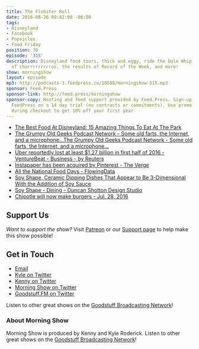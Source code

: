 ```yaml
---
title: The Flobster Roll
date: 2016-08-26 09:42:00 -06:00
tags:
- Disneyland
- Facebook
- Popsicles
- Food Friday
position: 70
episode: '315'
description: Disneyland food tours, thick and eggy, ride the Dole Whip, palms full
  of churrrrrrrrros, the results of Record of the Week, and more!
show: morningshow
layout: episode
mp3: http://podcasts-1.feedpress.co/10588/morningshow-315.mp3
sponsor: Feed.Press
sponsor-link: http://feed.press/morningshow
sponsor-copy: Hosting and feed support provided by Feed.Press. Sign-up today and try
  FeedPress on a 14 day trial (no contracts or commitments). Use promo code `morningshow`
  during checkout to get 10% off your first year
---
```


* [The Best Food At Disneyland: 15 Amazing Things To Eat At The Park](http://uproxx.com/life/best-food-at-disneyland-park-california/2/)
* [The Grumpy Old Geeks Podcast Network - Some old farts, the Internet, and a microphone...The Grumpy Old Geeks Podcast Network - Some old farts, the Internet, and a microphone...](http://grumpyoldgeeks.com/)
* [Uber reportedly lost at least $1.27 billion in first half of 2016 - VentureBeat - Business - by Reuters](http://venturebeat.com/2016/08/25/uber-reportedly-lost-at-least-1-27-billion-in-first-half-of-2016/)
* [Instapaper has been acquired by Pinterest - The Verge](http://www.theverge.com/2016/8/23/12595940/instapaper-acquired-pinterest-newsreading-app)
* [All the National Food Days - FlowingData](http://flowingdata.com/2016/08/18/all-the-national-food-days/?r=1)
* [Soy Shape, Ceramic Dipping Dishes That Appear to Be 3-Dimensional With the Addition of Soy Sauce](http://laughingsquid.com/soy-shape-ceramic-dipping-dishes-that-appear-to-be-3-dimensional-with-the-addition-of-soy-sauce/)
* [Soy Shape - Dining - Duncan Shotton Design Studio](http://dshott.co.uk/soy)
* [Chipotle will now make burgers - Jul. 28, 2016](http://money.cnn.com/2016/07/28/investing/chipotle-burger-chain-tasty-made/index.html?utm_source=feedburner&utm_medium=feed&utm_campaign=Feed%3A+rss%2Fcnn_topstories+%28RSS%3A+CNN+-+Top+Stories%29)

## Support Us
*Want to support the show?* Visit [Patreon](http://patreon.com/morningshow) or our [Support page](http://goodstuff.fm/support) to help make this show possible!

## Get in Touch
* [Email](mailto:kyle@goodstuff.fm)
* [Kyle on Twitter](http://twitter.com/dogburps)
* [Kenny on Twitter](http://twitter.com/pizzarobotics)
* [Morning Show on Twitter](http://twitter.com/morningshowam)
* [Goodstuff.FM on Twitter](http://twitter.com/goodstufffm)

Listen to other great shows on the [Goodstuff Broadcasting Network](http://goodstuff.fm/shows)!

### About Morning Show
Morning Show is produced by Kenny and Kyle Roderick. Listen to other great shows on the [Goodstuff Broadcasting Network](http://goodstuff.fm/)!
